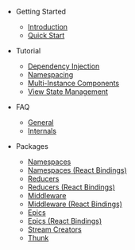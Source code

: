- Getting Started

  - [Introduction](/ 'Redux Syringe')
  - [Quick Start](/getting-started/quick-start 'Redux Syringe – Quick Start')

- Tutorial

  - [Dependency Injection](/tutorial/01-dependency-injection 'Redux Syringe – Dependency Injection')
  - [Namespacing](/tutorial/02-namespacing 'Redux Syringe – Namespacing')
  - [Multi-Instance Components](/tutorial/03-multi-instance-components 'Redux Syringe – Multi-Instance Components')
  - [View State Management](/tutorial/04-view-state-management 'Redux Syringe – View State Management')

- FAQ

  - [General](/faq/general 'Redux Syringe – FAQ')
  - [Internals](/faq/internals 'Redux Syringe – Internals')

- Packages

  - [Namespaces](/packages/namespaces '@redux-syringe/namespaces')
  - [Namespaces (React Bindings)](/packages/namespaces-react '@redux-syringe/namespaces-react')
  - [Reducers](/packages/reducers '@redux-syringe/reducers')
  - [Reducers (React Bindings)](/packages/reducers-react '@redux-syringe/reducers-react')
  - [Middleware](/packages/middleware '@redux-syringe/middleware')
  - [Middleware (React Bindings)](/packages/middleware-react '@redux-syringe/middleware-react')
  - [Epics](/packages/epics '@redux-syringe/epics')
  - [Epics (React Bindings)](/packages/epics-react '@redux-syringe/epics-react')
  - [Stream Creators](/packages/stream-creators '@redux-syringe/stream-creators')
  - [Thunk](/packages/thunk '@redux-syringe/thunk')
